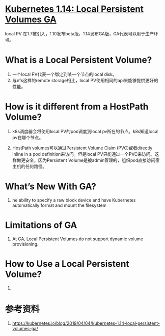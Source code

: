 # [Kubernetes 1.14: Local Persistent Volumes GA](https://kubernetes.io/blog/2019/04/04/kubernetes-1.14-local-persistent-volumes-ga/)

 local PV 在1.7被引入，1.10发布beta版，1.14发布GA版，GA代表可以用于生产环境。

# What is a Local Persistent Volume?

1. 一个local PV代表一个绑定到某一个节点的local disk。
2. 与nfs这样的remote storage相比，local PV使用相同的api来能够提供更好的性能。

# How is it different from a HostPath Volume?

1. k8s调度器会将使用local PV的pod调度到local pv所在的节点。k8s知道local pv在哪个节点。

2. HostPath volumes可以通过Persistent Volume Claim (PVC)或者directly inline in a pod definition来访问。但是local PV只能通过一个PVC来访问。这样做更安全，因为Persistent Volume是被admin管理的，组织pod直接访问宿主机的任何路径。

# What’s New With GA?
1. he ability to specify a raw block device and have Kubernetes automatically format and mount the filesystem

# Limitations of GA

1. At GA, Local Persistent Volumes do not support dynamic volume provisioning.

# How to Use a Local Persistent Volume?
1. 

# 参考资料

1. <https://kubernetes.io/blog/2019/04/04/kubernetes-1.14-local-persistent-volumes-ga/>